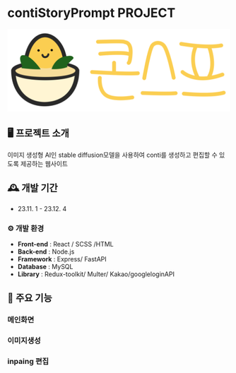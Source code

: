 # contiStoryPrompt PROJECT

![logo](./final-project/public/images/consouplogo.png)


## 🖥 프로젝트 소개
이미지 생성형 AI인 stable diffusion모델을 사용하여 conti를 생성하고 편집할 수 있도록 제공하는 웹사이트
<br>

## 🕰 개발 기간
* 23.11. 1 - 23.12. 4

### ⚙ 개발 환경

- **Front-end** : React / SCSS /HTML
- **Back-end** : Node.js
- **Framework** : Express/ FastAPI
- **Database** : MySQL
- **Library** : Redux-toolkit/ Multer/ Kakao/googleloginAPI


## 📌 주요 기능
### 메인화면

### 이미지생성

### inpaing 편집
